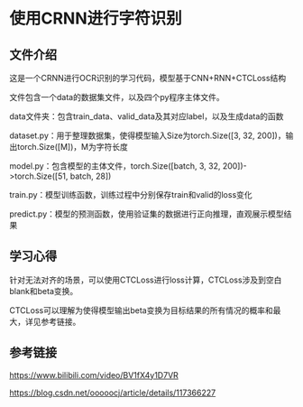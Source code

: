 # 使用CRNN进行字符识别



## 文件介绍

这是一个CRNN进行OCR识别的学习代码，模型基于CNN+RNN+CTCLoss结构

文件包含一个data的数据集文件，以及四个py程序主体文件。

data文件夹：包含train_data、valid_data及其对应label，以及生成data的函数

dataset.py：用于整理数据集，使得模型输入Size为torch.Size([3, 32, 200])，输出torch.Size([M])，M为字符长度

model.py：包含模型的主体文件，torch.Size([batch, 3, 32, 200])->torch.Size([51, batch, 28])

train.py：模型训练函数，训练过程中分别保存train和valid的loss变化

predict.py：模型的预测函数，使用验证集的数据进行正向推理，直观展示模型结果



## 学习心得

针对无法对齐的场景，可以使用CTCLoss进行loss计算，CTCLoss涉及到空白blank和beta变换。

CTCLoss可以理解为使得模型输出beta变换为目标结果的所有情况的概率和最大，详见参考链接。



## 参考链接

https://www.bilibili.com/video/BV1fX4y1D7VR

https://blog.csdn.net/ooooocj/article/details/117366227